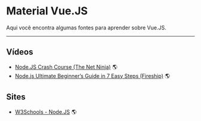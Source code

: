 # Material Vue.JS

Aqui você encontra algumas fontes para aprender sobre Vue.JS.

---

## Vídeos
* [Node.JS Crash Course (The Net Ninja)](https://www.youtube.com/playlist?list=PL4cUxeGkcC9jsz4LDYc6kv3ymONOKxwBU) :earth_americas:
* [Node.js Ultimate Beginner’s Guide in 7 Easy Steps (Fireship)](https://youtu.be/ENrzD9HAZK4) :earth_americas:

## Sites
* [W3Schools - Node.JS](https://www.w3schools.com/nodejs/default.asp) :earth_americas:

